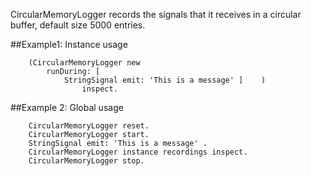 CircularMemoryLogger records the signals that it receives in a circular buffer, default size 5000 entries.

##Example1: Instance usage

```
	(CircularMemoryLogger new 
		runDuring: [ 
			StringSignal emit: 'This is a message' ]	)
				inspect.
```

##Example 2: Global usage

```	
	CircularMemoryLogger reset.
	CircularMemoryLogger start.
	StringSignal emit: 'This is a message' .
	CircularMemoryLogger instance recordings inspect.
	CircularMemoryLogger stop.
```